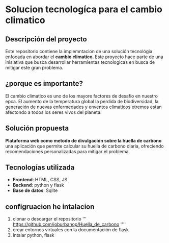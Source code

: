 # Solucion tecnologíca para el cambio climatico 


## Descripción  del proyecto

Este repositorio contiene la implemntacion de una solución tecnológia enfocada en abordar el **cambio climatico**. 
Este proyecto hace parte de una inisiativa que busca desarrollar herramientas  tecnologicas en busca de mitigar este gran problema.

## ¿porque es importante?

El cambio climatico es uno de los mayore factores de desafio en nuestro epca. El aumento de la temperatura global 
la perdida de biodiversidad, la generación de nuevas enfermedades y enventos climaticos etremos estan afectondo a todos los seres vivos del planeta. 

## Solución propuesta

**Plataforma web como metodo de divulgación sobre la huella de carbono**
una aplicación que permite calcular su huella de carbono diaria, ofreciendo recomendaciones personalizadas para mitigar el problema. 
   
## Tecnologías utilizada
- **Frontend**: HTML, CSS, JS
- **Backend**: python y flask
- **Base de datos**: Sqlite



## configruacion he intalacion 
1. clonar o descargar el repositorio ''' https://github.com/joburbanop/Huella_de_carbono ''''
2. crear entornos virtuales con la documentación  de flask
3. intalar python, flask
   
